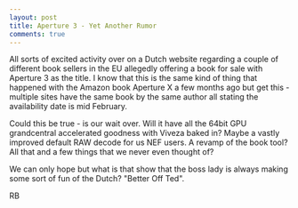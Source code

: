 ```yaml
---
layout: post
title: Aperture 3 - Yet Another Rumor
comments: true
---
```

All sorts of excited activity over on a Dutch website regarding a couple of different book sellers in the EU allegedly offering a book for sale with Aperture 3 as the title. I know that this is the same kind of thing that happened with the Amazon book Aperture X a few months ago but get this - multiple sites have the same book by the same author all stating the availability date is mid February.

Could this be true - is our wait over. Will it have all the 64bit GPU grandcentral accelerated goodness with Viveza baked in? Maybe a vastly improved default RAW decode for us NEF users. A revamp of the book tool? All that and a few things that we never even thought of?

We can only hope but what is that show that the boss lady is always making some sort of fun of the Dutch? "Better Off Ted".

RB